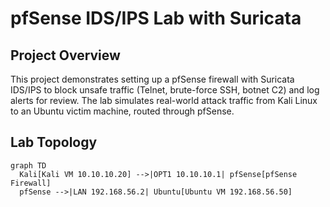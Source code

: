 #  pfSense IDS/IPS Lab with Suricata

##  Project Overview
This project demonstrates setting up a pfSense firewall with Suricata IDS/IPS 
to block unsafe traffic (Telnet, brute-force SSH, botnet C2) and log alerts 
for review. The lab simulates real-world attack traffic from Kali Linux to 
an Ubuntu victim machine, routed through pfSense.

##  Lab Topology
```mermaid
graph TD
  Kali[Kali VM 10.10.10.20] -->|OPT1 10.10.10.1| pfSense[pfSense Firewall]
  pfSense -->|LAN 192.168.56.2| Ubuntu[Ubuntu VM 192.168.56.50]


